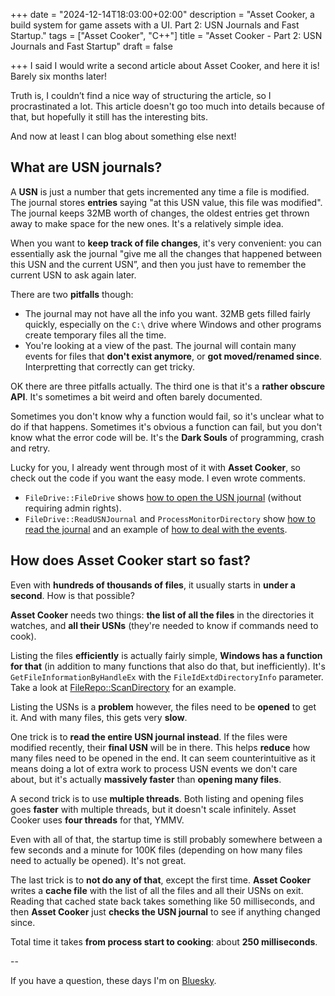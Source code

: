 +++
date = "2024-12-14T18:03:00+02:00"
description = "Asset Cooker, a build system for game assets with a UI. Part 2: USN Journals and Fast Startup."
tags = ["Asset Cooker", "C++"]
title = "Asset Cooker -  Part 2: USN Journals and Fast Startup"
draft = false

+++
I said I would write a second article about Asset Cooker, and here it is! Barely six months later! 

Truth is, I couldn’t find a nice way of structuring the article, so I procrastinated a lot. This article doesn't go too much into details because of that, but hopefully it still has the interesting bits. 

And now at least I can blog about something else next!

<!--more-->

## What are USN journals? 

A **USN** is just a number that gets incremented any time a file is modified. The journal stores **entries** saying "at this USN value, this file was modified". The journal keeps 32MB worth of changes, the oldest entries get thrown away to make space for the new ones. It's a relatively simple idea. 

When you want to **keep track of file changes**, it's very convenient: you can essentially ask the journal "give me all the changes that happened between this USN and the current USN”, and then you just have to remember the current USN to ask again later. 

There are two **pitfalls** though:

 - The journal may not have all the info you want. 32MB gets filled fairly quickly, especially on the `C:\` drive where Windows and other programs create temporary files all the time.
 - You're looking at a view of the past. The journal will contain many events for files that **don't exist anymore**, or **got moved/renamed since**. Interpretting that correctly can get tricky. 

OK there are three pitfalls actually. The third one is that it's a **rather obscure API**. It's sometimes a bit weird and often barely documented.

Sometimes you don't know why a function would fail, so it's unclear what to do if that happens. Sometimes it's obvious a function can fail, but you don't know what the error code will be. It's the **Dark Souls** of programming, crash and retry. 

Lucky for you, I already went through most of it with **Asset Cooker**, so check out the code if you want the easy mode. I even wrote comments. 

- `FileDrive::FileDrive` shows [how to open the USN journal](https://github.com/jlaumon/AssetCooker/blob/1de12a4063008ef210574813b1ded5941ec054d9/src/FileSystem.cpp#L486-L496) (without requiring admin rights). 
- `FileDrive::ReadUSNJournal` and `ProcessMonitorDirectory` show [how to read the journal](https://github.com/jlaumon/AssetCooker/blob/1de12a4063008ef210574813b1ded5941ec054d9/src/FileSystem.cpp#L702) and an example of [how to deal with the events](https://github.com/jlaumon/AssetCooker/blob/1de12a4063008ef210574813b1ded5941ec054d9/src/FileSystem.cpp#L772).

## How does Asset Cooker start so fast?

Even with **hundreds of thousands of files**, it usually starts in **under a second**. How is that possible?

**Asset Cooker** needs two things: **the list of all the files** in the directories it watches, and **all their USNs** (they're needed to know if commands need to cook). 

Listing the files **efficiently** is actually fairly simple, **Windows has a function for that** (in addition to many functions that also do that, but inefficiently). It's `GetFileInformationByHandleEx` with the `FileIdExtdDirectoryInfo` parameter. Take a look at [FileRepo::ScanDirectory](https://github.com/jlaumon/AssetCooker/blob/1de12a4063008ef210574813b1ded5941ec054d9/src/FileSystem.cpp#L366) for an example. 

Listing the USNs is a **problem** however, the files need to be **opened** to get it. And with many files, this gets very **slow**.

One trick is to **read the entire USN journal instead**. If the files were modified recently, their **final USN** will be in there. This helps **reduce** how many files need to be opened in the end. It can seem counterintuitive as it means doing a lot of extra work to process USN events we don't care about, but it's actually **massively faster** than **opening many files**. 

A second trick is to use **multiple threads**. Both listing and opening files goes **faster** with multiple threads, but it doesn't scale infinitely. Asset Cooker uses **four threads** for that, YMMV.

Even with all of that, the startup time is still probably somewhere between a few seconds and a minute for 100K files (depending on how many files need to actually be opened). It's not great. 

The last trick is to **not do any of that**, except the first time. **Asset Cooker** writes a **cache file** with the list of all the files and all their USNs on exit. Reading that cached state back takes something like 50 milliseconds, and then **Asset Cooker** just **checks the USN journal** to see if anything changed since. 

Total time it takes **from process start to cooking**: about **250 milliseconds**. 

--

If you have a question, these days I'm on [Bluesky](https://bsky.app/profile/jeremy.laumon.name).
